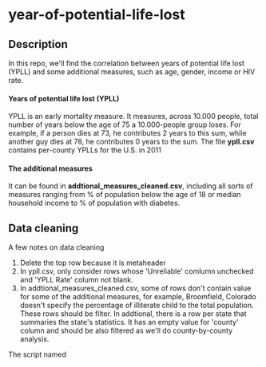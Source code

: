 # year-of-potential-life-lost
## Description

In this repo, we'll find the correlation between years of potential life lost (YPLL) and some additional measures, such as age, gender, income or HIV rate. 

#### Years of potential life lost (YPLL)
YPLL is an early mortality measure. It measures, across 10.000 people, total number of years below the age of 75 a 10.000-people group loses. For example, if a person dies at 73, he contributes 2 years to this sum, while another guy dies at 78, he contributes 0 years to the sum.
The file **ypll.csv** contains per-county YPLLs for the U.S. in 2011 

#### The additional measures
It can be found in **addtional_measures_cleaned.csv**, including all sorts of measures ranging from % of population below the age of 18 or median household income to % of population with diabetes.

## Data cleaning
A few notes on data cleaning  
1. Delete the top row because it is metaheader 
2. In ypll.csv, only consider rows whose 'Unreliable' comlumn unchecked and 'YPLL Rate' column not blank. 
3. In addtional_measures_cleaned.csv, some of rows don't contain value for some of the additional measures, for example, Broomfield, Colorado doesn't specify the percentage of illiterate child to the total population. These rows should be filter.
In addtional, there is a row per state that summaries  the state's statistics. It has an empty value for 'county' column and should be also filtered as we'll do county-by-county analysis.

The script named 
